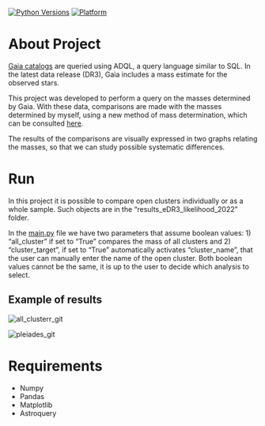 [![Python Versions](https://img.shields.io/pypi/pyversions/pyqlib.svg?logo=python&logoColor=white)](https://pypi.org/project/pyqlib/#files)
[![Platform](https://img.shields.io/badge/platform-linux%20%7C%20windows%20%7C%20macos-lightgrey)](https://pypi.org/project/pyqlib/#files)

# About Project

[Gaia catalogs](https://www.cosmos.esa.int/web/gaia/release) are queried using ADQL, a query language similar to SQL. In the latest data release (DR3), Gaia includes a mass estimate for the observed stars.

This project was developed to perform a query on the masses determined by Gaia. With these data, comparisons are made with the masses determined by myself, using a new method of mass determination, which can be consulted [here](https://repositorio.unifei.edu.br/jspui/handle/123456789/3349).

The results of the comparisons are visually expressed in two graphs relating the masses, so that we can study possible systematic differences.

# Run

In this project it is possible to compare open clusters individually or as a whole sample. Such objects are in the “results_eDR3_likelihood_2022” folder.

In the [main.py](https://github.com/ander-son-almeida/open-clusters-mass-query/blob/master/main.py) file we have two parameters that assume boolean values: 1) “all_cluster” if set to “True” compares the mass of all clusters and 2) “cluster_target”, if set to “True” automatically activates “cluster_name”, that the user can manually enter the name of the open cluster. Both boolean values cannot be the same, it is up to the user to decide which analysis to select.

## E**xample of results**

![all_clusterr_git](https://user-images.githubusercontent.com/70342250/192856889-bb72c007-b3eb-4626-88d9-7bfef918decb.png)

![pleiades_git](https://user-images.githubusercontent.com/70342250/192856896-b3721b41-e549-40bb-8a6c-67a736775c5c.png)

# R**equirements**

- Numpy
- Pandas
- Matplotlib
- Astroquery
